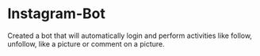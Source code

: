 # Instagram-Bot
 
Created a bot that will automatically login and perform activities like follow, unfollow, like a picture or comment on a picture.
